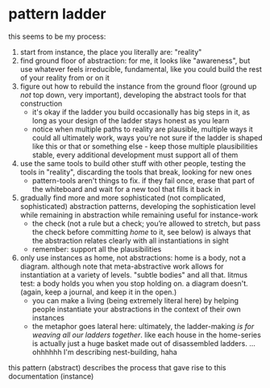 # pattern ladder

this seems to be my process:

1. start from instance, the place you literally are: "reality"
2. find ground floor of abstraction: for me, it looks like "awareness", but use whatever feels irreducible, fundamental, like you could build the rest of your reality from or on it
3. figure out how to rebuild the instance from the ground floor (ground up _not_ top down, very important), developing the abstract tools for that construction
   * it's okay if the ladder you build occasionally has big steps in it, as long as your design of the ladder stays honest as you learn
   * notice when multiple paths to reality are plausible, multiple ways it could all ultimately work, ways you're not sure if the ladder is shaped like this or that or something else - keep those multiple plausibilities stable, every additional development must support all of them
4. use the same tools to build other stuff with other people, testing the tools in "reality", discarding the tools that break, looking for new ones
   * pattern-tools aren't things to fix. if they fail once, erase that part of the whiteboard and wait for a new tool that fills it back in
5. gradually find more and more sophisticated (not complicated, sophisticated) abstraction patterns, developing the sophistication level while remaining in abstraction while remaining useful for instance-work
   * the check (not a rule but a check; you’re allowed to stretch, but pass the check before committing _home_ to it, see below) is always that the abstraction relates clearly with all instantiations in sight
   * remember: support all the plausibilities
6. only use instances as home, not abstractions: home is a body, not a diagram. although note that meta-abstractive work allows for instantiation at a variety of levels. "subtle bodies" and all that. litmus test: a body holds you when you stop holding on. a diagram doesn't. (again, keep a journal, and keep it in the open.)
   * you can make a living (being extremely literal here) by helping people instantiate your abstractions in the context of their own instances
   * the metaphor goes lateral here: ultimately, the ladder-making _is for weaving all our ladders together_. like each house in the home-series is actually just a huge basket made out of disassembled ladders. ... ohhhhhh I'm describing nest-building, haha

this pattern (abstract) describes the process that gave rise to this documentation (instance)
